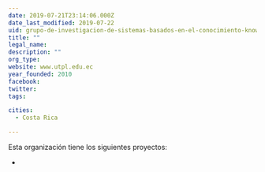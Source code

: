 ```yaml
---
date: 2019-07-21T23:14:06.000Z
date_last_modified: 2019-07-22
uid: grupo-de-investigacion-de-sistemas-basados-en-el-conocimiento-knowledge-based-systems-research-group-kbs-rg-de-la-universidad-tecnica-particular-de-loja
title: ""
legal_name: 
description: ""
org_type: 
website: www.utpl.edu.ec
year_founded: 2010
facebook: 
twitter: 
tags:

cities: 
  - Costa Rica

---
```


Esta organización tiene los siguientes proyectos:

- [](/i/observatorio-de-femicidios-en-latinoamerica-basado-en-datos-abiertos-enlazados-y-web-semantica-lod4vida-linked-open-data-por-la-vida.html)

